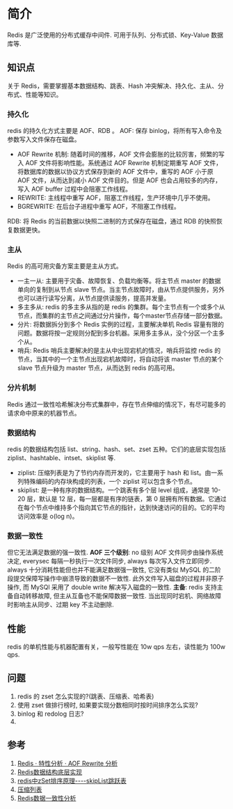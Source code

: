 # 简介
Redis 是广泛使用的分布式缓存中间件. 可用于队列、分布式锁、Key-Value 数据库等. 

## 知识点
关于 Redis，需要掌握基本数据结构、跳表、Hash 冲突解决、持久化、主从、分布式、性能等知识。

### 持久化
redis 的持久化方式主要是 AOF、RDB 。
AOF: 保存 binlog，将所有写入命令及参数写入文件保存在磁盘。
- AOF Rewrite 机制: 随着时间的推移，AOF 文件会膨胀的比较厉害，频繁的写入 AOF 文件将影响性能。系统通过 AOF Rewrite 机制定期重写 AOF 文件，将数据库的数据以协议方式保存到新的 AOF 文件中，重写的 AOF 小于原 AOF 文件，从而达到减小 AOF 文件目的。但是 AOF 也会占用较多的内存，写入 AOF buffer 过程中会阻塞工作线程。
- REWRITE: 主线程中重写 AOF，阻塞工作线程，生产环境中几乎不使用。
- BGREWRITE: 在后台子进程中重写 AOF，不阻塞工作线程。

RDB: 将 Redis 的当前数据以快照二进制的方式保存在磁盘，通过 RDB 的快照恢复数据更快。

### 主从
Redis 的高可用灾备方案主要是主从方式。
- 一主一从: 主要用于灾备、故障恢复、负载均衡等。将主节点 master 的数据单向的复制到从节点 slave 节点。当主节点故障时，由从节点提供服务，另外也可以进行读写分离，从节点提供读服务，提高并发量。
- 多主多从: redis 的多主多从指的是 redis 的集群。每个主节点有一个或多个从节点，而集群的主节点之间通过分片操作，每个master节点存储一部分数据。
- 分片: 将数据拆分到多个 Redis 实例的过程，主要解决单机 Redis 容量有限的问题。数据将按一定规则分配到多台机器。采用多主多从，没个分区一个主多个从。
- 哨兵: Redis 哨兵主要解决的是主从中出现宕机的情况，哨兵将监控 redis 的节点，当其中的一个主节点出现宕机故障时，将自动将该 master 节点的某个 slave 节点升级为 master 节点，从而达到 redis 的高可用。

### 分片机制
Redis 通过一致性哈希解决分布式集群中，存在节点伸缩的情况下，有尽可能多的请求命中原来的机器节点。

### 数据结构
redis 的数据结构包括 list、string、hash、set、zset 五种。它们的底层实现包括 ziplist、hashtable、intset、skiplist 等.
- ziplist: 压缩列表是为了节约内存而开发的，它主要用于 hash 和 list。由一系列特殊编码的内存块构成的列表，一个 ziplist 可以包含多个节点。
- skiplist: 是一种有序的数据结构。一个跳表有多个层 level 组成，通常是 10-20 层，默认是 12 层，每一层都是有序的链表，第 0 层拥有所有数据。它通过在每个节点中维持多个指向其它节点的指针，达到快速访问的目的。它的平均访问效率是 o(log n)。

### 数据一致性
但它无法满足数据的强一致性.
**AOF 三个级别**: no 级别 AOF 文件同步由操作系统决定, everysec 每隔一秒执行一次文件同步, always 每次写入文件立即同步. always 十分消耗性能但也并不能满足数据强一致性, 它没有类似 MySQL 的二阶段提交保障写操作中崩溃导致的数据不一致性. 此外文件写入磁盘的过程并非原子操作, 而 MySQl 采用了 double write 解决写入磁盘的一致性.
**主备**: redis 支持主备自动转移故障, 但主从互备也不能保障数据一致性. 当出现同时宕机、网络故障时影响主从同步、过期 key 不主动删除.

## 性能
redis 的单机性能与机器配置有关，一般写性能在 10w qps 左右，读性能为 100w qps.

## 问题
1. redis 的 zset 怎么实现的?(跳表、压缩表、哈希表)
2. 使用 zset 做排行榜时, 如果要实现分数相同时按时间排序怎么实现?
3. binlog 和 redolog 日志?
4. 

## 参考
1. [Redis · 特性分析 · AOF Rewrite 分析](http://mysql.taobao.org/monthly/2016/03/05/)
2. [Redis数据结构底层实现](https://segmentfault.com/a/1190000040206818)
3. [redis中zSet排序原理----skipList跳跃表](https://segmentfault.com/a/1190000022320734)
4. [压缩列表](https://redisbook.readthedocs.io/en/latest/compress-datastruct/ziplist.html)
5. [Redis数据一致性分析](http://baobing.github.io/2017/12/23/Redis/Redis数据一致性分析/)